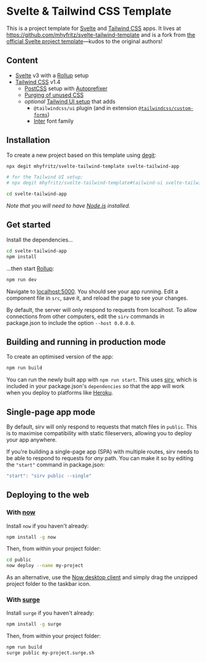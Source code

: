 # Svelte & Tailwind CSS Template

This is a project template for [Svelte](https://svelte.dev) and [Tailwind CSS](https://github.com/tailwindcss/tailwindcss) apps.
It lives at https://github.com/mhyfritz/svelte-tailwind-template and is a fork from
[the official Svelte project template](https://github.com/sveltejs/template)—kudos to the original authors!

## Content

- [Svelte](https://github.com/sveltejs/svelte) v3 with a [Rollup](https://github.com/rollup/rollup) setup
- [Tailwind CSS](https://github.com/tailwindcss/tailwindcss) v1.4
  - [PostCSS](https://github.com/postcss/postcss) setup with [Autoprefixer](https://github.com/postcss/autoprefixer)
  - [Purging of unused CSS](https://tailwindcss.com/docs/controlling-file-size/#removing-unused-css)
  - _optional_ [Tailwind UI setup](https://tailwindui.com/documentation) that adds
    - `@tailwindcss/ui` plugin (and in extension [`@tailwindcss/custom-forms`](https://github.com/tailwindcss/custom-forms))
    - [Inter](https://rsms.me/inter/) font family

## Installation

To create a new project based on this template using [degit](https://github.com/Rich-Harris/degit):

```bash
npx degit mhyfritz/svelte-tailwind-template svelte-tailwind-app

# for the Tailwind UI setup:
# npx degit mhyfritz/svelte-tailwind-template#tailwind-ui svelte-tailwind-app

cd svelte-tailwind-app
```

_Note that you will need to have [Node.js](https://nodejs.org) installed._

## Get started

Install the dependencies...

```bash
cd svelte-tailwind-app
npm install
```

...then start [Rollup](https://rollupjs.org):

```bash
npm run dev
```

Navigate to [localhost:5000](http://localhost:5000). You should see your app running. Edit a component file in `src`, save it, and reload the page to see your changes.

By default, the server will only respond to requests from localhost. To allow connections from other computers, edit the `sirv` commands in package.json to include the option `--host 0.0.0.0`.

## Building and running in production mode

To create an optimised version of the app:

```bash
npm run build
```

You can run the newly built app with `npm run start`. This uses [sirv](https://github.com/lukeed/sirv), which is included in your package.json's `dependencies` so that the app will work when you deploy to platforms like [Heroku](https://heroku.com).

## Single-page app mode

By default, sirv will only respond to requests that match files in `public`. This is to maximise compatibility with static fileservers, allowing you to deploy your app anywhere.

If you're building a single-page app (SPA) with multiple routes, sirv needs to be able to respond to requests for _any_ path. You can make it so by editing the `"start"` command in package.json:

```js
"start": "sirv public --single"
```

## Deploying to the web

### With [now](https://zeit.co/now)

Install `now` if you haven't already:

```bash
npm install -g now
```

Then, from within your project folder:

```bash
cd public
now deploy --name my-project
```

As an alternative, use the [Now desktop client](https://zeit.co/download) and simply drag the unzipped project folder to the taskbar icon.

### With [surge](https://surge.sh/)

Install `surge` if you haven't already:

```bash
npm install -g surge
```

Then, from within your project folder:

```bash
npm run build
surge public my-project.surge.sh
```

